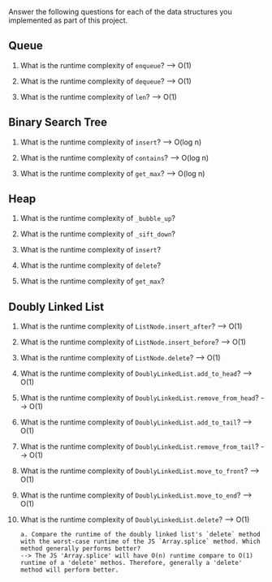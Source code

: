 Answer the following questions for each of the data structures you implemented as part of this project.

## Queue

1. What is the runtime complexity of `enqueue`?
   --> O(1)

2. What is the runtime complexity of `dequeue`?
   --> O(1)

3. What is the runtime complexity of `len`?
   --> O(1)

## Binary Search Tree

1. What is the runtime complexity of `insert`?
   --> O(log n)

2. What is the runtime complexity of `contains`?
   --> O(log n)

3. What is the runtime complexity of `get_max`?
   --> O(log n)

## Heap

1. What is the runtime complexity of `_bubble_up`?

2. What is the runtime complexity of `_sift_down`?

3. What is the runtime complexity of `insert`?

4. What is the runtime complexity of `delete`?

5. What is the runtime complexity of `get_max`?

## Doubly Linked List

1.  What is the runtime complexity of `ListNode.insert_after`?
    --> O(1)

2.  What is the runtime complexity of `ListNode.insert_before`?
    --> O(1)

3.  What is the runtime complexity of `ListNode.delete`?
    --> O(1)

4.  What is the runtime complexity of `DoublyLinkedList.add_to_head`?
    --> O(1)

5.  What is the runtime complexity of `DoublyLinkedList.remove_from_head`?
    --> O(1)

6.  What is the runtime complexity of `DoublyLinkedList.add_to_tail`?
    --> O(1)

7.  What is the runtime complexity of `DoublyLinkedList.remove_from_tail`?
    --> O(1)

8.  What is the runtime complexity of `DoublyLinkedList.move_to_front`?
    --> O(1)

9.  What is the runtime complexity of `DoublyLinkedList.move_to_end`?
    --> O(1)

10. What is the runtime complexity of `DoublyLinkedList.delete`?
    --> O(1)

        a. Compare the runtime of the doubly linked list's `delete` method with the worst-case runtime of the JS `Array.splice` method. Which method generally performs better?
        --> The JS 'Array.splice' will have O(n) runtime compare to O(1) runtime of a 'delete' methos. Therefore, generally a 'delete' method will perform better.
